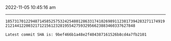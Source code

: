 2022-11-05 10:45:16 am

---

`1857317012294871458525753242548012863317410269891123817394283271174919212144122003217121561232819554275932956623883460337627848`

`Latest commit SHA is: 9bef466b1a48e2f404387161526b8cd4a7fb2101 `
